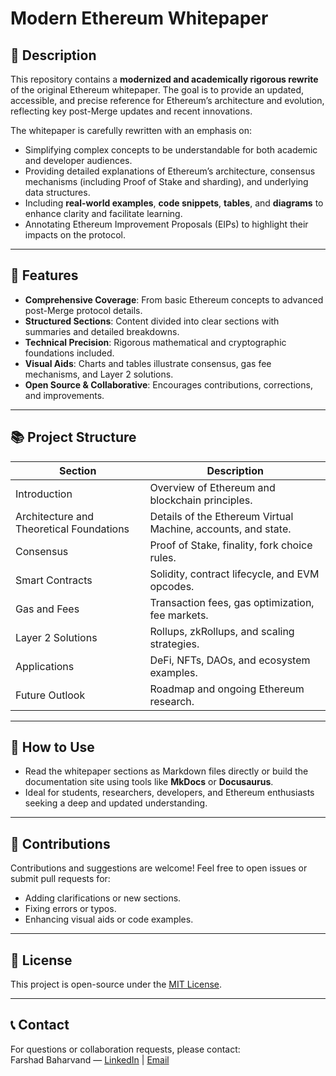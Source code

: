 # Modern Ethereum Whitepaper

## 📖 Description

This repository contains a **modernized and academically rigorous rewrite** of the original Ethereum whitepaper. The goal is to provide an updated, accessible, and precise reference for Ethereum’s architecture and evolution, reflecting key post-Merge updates and recent innovations.

The whitepaper is carefully rewritten with an emphasis on:

- Simplifying complex concepts to be understandable for both academic and developer audiences.  
- Providing detailed explanations of Ethereum’s architecture, consensus mechanisms (including Proof of Stake and sharding), and underlying data structures.  
- Including **real-world examples**, **code snippets**, **tables**, and **diagrams** to enhance clarity and facilitate learning.  
- Annotating Ethereum Improvement Proposals (EIPs) to highlight their impacts on the protocol.  

---

## 🚀 Features

- **Comprehensive Coverage**: From basic Ethereum concepts to advanced post-Merge protocol details.  
- **Structured Sections**: Content divided into clear sections with summaries and detailed breakdowns.  
- **Technical Precision**: Rigorous mathematical and cryptographic foundations included.  
- **Visual Aids**: Charts and tables illustrate consensus, gas fee mechanisms, and Layer 2 solutions.  
- **Open Source & Collaborative**: Encourages contributions, corrections, and improvements.  

---

## 📚 Project Structure

| Section           | Description                                           |
|-------------------|-------------------------------------------------------|
| Introduction      | Overview of Ethereum and blockchain principles.      |
| Architecture and Theoretical Foundations      | Details of the Ethereum Virtual Machine, accounts, and state. |
| Consensus         | Proof of Stake, finality, fork choice rules.          |
| Smart Contracts   | Solidity, contract lifecycle, and EVM opcodes.        |
| Gas and Fees      | Transaction fees, gas optimization, fee markets.      |
| Layer 2 Solutions | Rollups, zkRollups, and scaling strategies.            |
| Applications     | DeFi, NFTs, DAOs, and ecosystem examples.              |
| Future Outlook   | Roadmap and ongoing Ethereum research.                 |

---

## 📖 How to Use

- Read the whitepaper sections as Markdown files directly or build the documentation site using tools like **MkDocs** or **Docusaurus**.  
- Ideal for students, researchers, developers, and Ethereum enthusiasts seeking a deep and updated understanding.  

---

## 🤝 Contributions

Contributions and suggestions are welcome! Feel free to open issues or submit pull requests for:

- Adding clarifications or new sections.  
- Fixing errors or typos.  
- Enhancing visual aids or code examples.  

---

## 📜 License

This project is open-source under the [MIT License](LICENSE).

---

## 📞 Contact

For questions or collaboration requests, please contact:  
Farshad Baharvand — [LinkedIn](http://www.linkedin.com/in/farshadbaharvand) | [Email](mailto:farshad.baharvand@yahoo.com)
